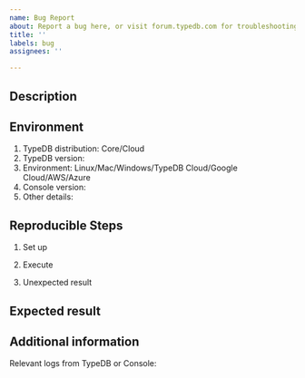 ```yaml
---
name: Bug Report
about: Report a bug here, or visit forum.typedb.com for troubleshooting discussions
title: ''
labels: bug
assignees: ''

---
```


## Description


## Environment

1. TypeDB distribution: Core/Cloud
2. TypeDB version:
3. Environment: Linux/Mac/Windows/TypeDB Cloud/Google Cloud/AWS/Azure
4. Console version:
5. Other details:

## Reproducible Steps

1. Set up


2. Execute


3. Unexpected result



## Expected result


## Additional information

Relevant logs from TypeDB or Console:

